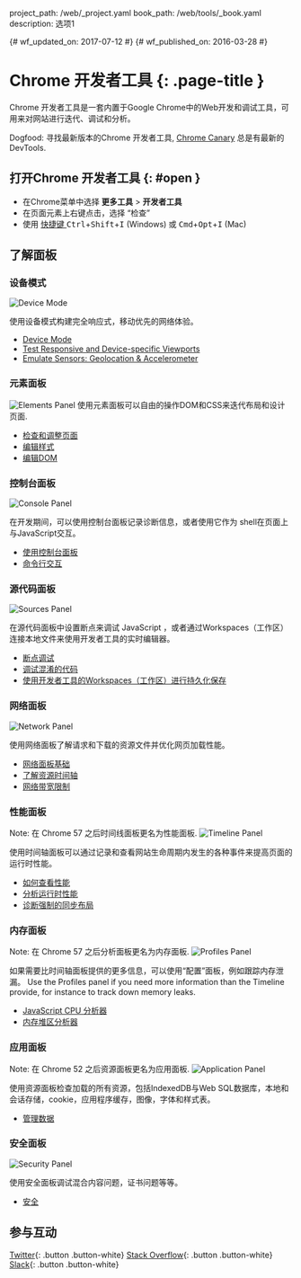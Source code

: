 project_path: /web/_project.yaml
book_path: /web/tools/_book.yaml
description: 选项1

{# wf_updated_on: 2017-07-12 #}
{# wf_published_on: 2016-03-28 #}

# Chrome 开发者工具 {: .page-title }

Chrome 开发者工具是一套内置于Google Chrome中的Web开发和调试工具，可用来对网站进行迭代、调试和分析。

Dogfood: 寻找最新版本的Chrome 开发者工具, [Chrome Canary](https://www.google.com/intl/en/chrome/browser/canary.html) 总是有最新的DevTools.

## 打开Chrome 开发者工具 {: #open }

* 在Chrome菜单中选择 **更多工具** > **开发者工具**
* 在页面元素上右键点击，选择 “检查”
* 使用 [快捷键 ](/web/tools/chrome-devtools/inspect-styles/shortcuts)
<kbd>Ctrl</kbd>+<kbd>Shift</kbd>+<kbd>I</kbd> (Windows) 或 <kbd>Cmd</kbd>+<kbd>Opt</kbd>+<kbd>I</kbd> (Mac)

## 了解面板

### 设备模式

<img src="images/device-mode.png" alt="Device Mode" class="attempt-right">

使用设备模式构建完全响应式，移动优先的网络体验。

* [Device Mode](/web/tools/chrome-devtools/device-mode/)
* [Test Responsive and Device-specific Viewports](/web/tools/chrome-devtools/device-mode/emulate-mobile-viewports)
* [Emulate Sensors: Geolocation &amp; Accelerometer](/web/tools/chrome-devtools/device-mode/device-input-and-sensors)

<div style="clear:both;"></div>


### 元素面板

<img src="images/panels/elements.png" alt="Elements Panel" class="attempt-right">
使用元素面板可以自由的操作DOM和CSS来迭代布局和设计页面.


* [检查和调整页面](/web/tools/chrome-devtools/inspect-styles/)
* [编辑样式](/web/tools/chrome-devtools/inspect-styles/edit-styles)
* [编辑DOM](/web/tools/chrome-devtools/inspect-styles/edit-dom)

<div style="clear:both;"></div>


### 控制台面板

<img src="images/panels/console.png" alt="Console Panel" class="attempt-right">

在开发期间，可以使用控制台面板记录诊断信息，或者使用它作为 shell在页面上与JavaScript交互。

* [使用控制台面板](/web/tools/chrome-devtools/console/)
* [命令行交互](/web/tools/chrome-devtools/console/)

<div style="clear:both;"></div>


### 源代码面板

<img src="images/panels/sources.png" alt="Sources Panel" class="attempt-right">

在源代码面板中设置断点来调试 JavaScript ，或者通过Workspaces（工作区）连接本地文件来使用开发者工具的实时编辑器。

* [断点调试](/web/tools/chrome-devtools/javascript/add-breakpoints)
* [调试混淆的代码](/web/tools/chrome-devtools/javascript/add-breakpoints)
* [使用开发者工具的Workspaces（工作区）进行持久化保存](/web/tools/setup/setup-workflow)

<div style="clear:both;"></div>


### 网络面板
<img src="images/panels/network.png" alt="Network Panel" class="attempt-right">

使用网络面板了解请求和下载的资源文件并优化网页加载性能。

* [网络面板基础](/web/tools/chrome-devtools/network-performance/resource-loading)
* [了解资源时间轴](/web/tools/chrome-devtools/network-performance/understanding-resource-timing)
* [网络带宽限制](/web/tools/chrome-devtools/network-performance/network-conditions)

<div style="clear:both;"></div>


### 性能面板
Note: 在 Chrome 57 之后时间线面板更名为性能面板.
<img src="images/panels/performance.png" alt="Timeline Panel" class="attempt-right">

使用时间轴面板可以通过记录和查看网站生命周期内发生的各种事件来提高页面的运行时性能。

* [如何查看性能](/web/tools/chrome-devtools/evaluate-performance/timeline-tool)
* [分析运行时性能](/web/tools/chrome-devtools/rendering-tools/)
* [诊断强制的同步布局](/web/tools/chrome-devtools/rendering-tools/forced-synchronous-layouts)

<div style="clear:both;"></div>


### 内存面板
Note: 在 Chrome 57 之后分析面板更名为内存面板.
<img src="images/panels/memory.png" alt="Profiles Panel" class="attempt-right">

如果需要比时间轴面板提供的更多信息，可以使用“配置”面板，例如跟踪内存泄漏。
Use the Profiles panel if you need more information than the Timeline provide, for instance to track down memory leaks.

* [JavaScript CPU 分析器](/web/tools/chrome-devtools/rendering-tools/js-execution)
* [内存堆区分析器](/web/tools/chrome-devtools/memory-problems/)

<div style="clear:both;"></div>


### 应用面板
Note: 在 Chrome 52 之后资源面板更名为应用面板.
<img src="images/panels/application.png" alt="Application Panel" class="attempt-right">

使用资源面板检查加载的所有资源，包括IndexedDB与Web SQL数据库，本地和会话存储，cookie，应用程序缓存，图像，字体和样式表。

* [管理数据](/web/tools/chrome-devtools/manage-data/local-storage)

<div style="clear:both;"></div>


### 安全面板
<img src="images/panels/security.png" alt="Security Panel" class="attempt-right">

使用安全面板调试混合内容问题，证书问题等等。

* [安全](/web/tools/chrome-devtools/security)

<div style="clear:both;"></div>

## 参与互动

[Twitter](https://twitter.com/ChromeDevTools){: .button .button-white}
[Stack Overflow](https://stackoverflow.com/questions/tagged/google-chrome-devtools){: .button .button-white}
[Slack](https://chromiumdev.slack.com/messages/devtools/){: .button .button-white}
